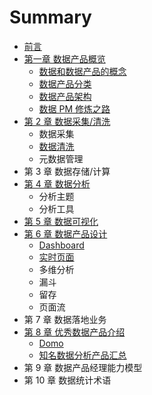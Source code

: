 # Summary

* [前言](README.md)
* [第一章 数据产品概览](di-yi-zhang-shu-ju-chan-pin-gai-lan.md)
  * [数据和数据产品的概念](di-yi-zhang-shu-ju-chan-pin-gai-lan/shu-ju-he-shu-ju-chan-pin-de-gai-nian.md)
  * [数据产品分类](di-yi-zhang-shu-ju-chan-pin-gai-lan/shu-ju-chan-pin-fen-lei.md)
  * [数据产品架构](di-yi-zhang-shu-ju-chan-pin-gai-lan/shu-ju-chan-pin-jia-gou.md)
  * [数据 PM 修炼之路](di-yi-zhang-shu-ju-chan-pin-gai-lan/shu-ju-chan-pin-xiu-lian-zhi-lu.md)
* [第 2 章 数据采集/清洗](di-2-zhang-shu-ju-cai-96c6-qing-xi.md)
  * 数据采集
  * [数据清洗](di-2-zhang-shu-ju-cai-96c6-qing-xi/shu-ju-qing-xi.md)
  * 元数据管理
* 第 3 章 数据存储/计算
* [第 4 章 数据分析](di-4-zhang-shu-ju-fen-xi.md)
  * 分析主题
  * 分析工具
* [第 5 章 数据可视化](di-5-zhang-shu-ju-ke-shi-hua.md)
* [第 6 章 数据产品设计](di-6-zhang-shu-ju-chan-pin-she-ji.md)
  * [Dashboard](dashboard-she-ji.md)
  * [实时页面](di-6-zhang-shu-ju-chan-pin-she-ji/shi-shi-ye-mian.md)
  * 多维分析
  * 漏斗
  * 留存
  * 页面流
* 第 7 章 数据落地业务
* [第 8 章 优秀数据产品介绍](di-8-zhang-you-xiu-shu-ju-chan-pin-jie-shao.md)
  * [Domo](di-8-zhang-you-xiu-shu-ju-chan-pin-jie-shao/domo.md)
  * [知名数据分析产品汇总](di-8-zhang-you-xiu-shu-ju-chan-pin-jie-shao/zhi-ming-shu-ju-chan-pin-hui-zong.md)
* 第 9 章 数据产品经理能力模型
* 第 10 章 数据统计术语

